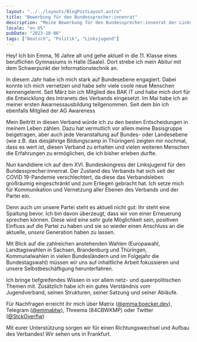 ```yaml
---
layout: "../../layouts/BlogPostLayout.astro"
title: "Bewerbung für den Bundessprecher:innenrat"
description: "Meine Bewerbung für den Bundessprecher:innenrat der Linksjugend ['solid]"
locale: "en_US"
pubDate: "2023-10-06"
tags: ["Deutsch", "Politik", "Linksjugend"]
---
```


Hey!
Ich bin Emma, 16 Jahre alt und gehe aktuell in die 11. Klasse eines beruflichen Gymnasiums in Halle (Saale). Dort strebe ich mein Abitur mit dem Schwerpunkt der Informationstechnik an.

In diesem Jahr habe ich mich stark auf Bundesebene engagiert. Dabei konnte ich mich vernetzen und habe sehr viele coole neue Menschen kennengelernt.
Seit März bin ich Mitglied des BAK IT und habe mich dort für die Entwicklung des Intranets des Verbands eingesetzt.
Im Mai habe ich an meiner ersten Awarnessausbildung teilgenommen. Seit dem bin ich ebenfalls Mitglied der AG Awareness

Mein Beitritt in diesen Verband würde ich zu den besten Entscheidungen in meinem Leben zählen. Dazu hat vermutlich vor allem meine Basisgruppe beigetragen, aber auch jede Veranstaltung auf Bundes- oder Landesebene (wie z.B. das diesjährige Bildungscamp in Thüringen) zeigten mir nochmal, dass es wert ist, diesen Verband zu erhalten und vielen weiteren Menschen die Erfahrungen zu ermöglichen, die ich bisher erleben durfte.

Nun kandidiere ich auf dem XVI. Bundeskongress der Linksjugend für den Bundessprecher:innenrat. Der Zustand des Verbands hat sich seit der COVID 19-Pandemie verschlechtert, da diese das Verbandsleben großräumig eingeschränkt und zum Erliegen gebracht hat. Ich setze mich für Kommunikation und Vernetzung aller Ebenen des Verbands und der Partei ein.

Denn auch um unsere Partei steht es aktuell nicht gut: Ihr steht eine Spaltung bevor. Ich bin davon überzeugt, dass wir von einer Erneuerung sprechen können. Diese wird eine sehr gute Möglichkeit sein, positiven Einfluss auf die Partei zu haben und sie so wieder einen Anschluss an die aktuelle, _unsere_ Generation haben zu lassen.

Mit Blick auf die zahlreichen anstehenden Wahlen (Europawahl, Landtagswahlen in Sachsen, Brandenburg und Thüringen, Kommunalwahlen in vielen Bundesländern und im Folgejahr die Bundestagswahl) müssen wir uns auf inhaltliche Arbeit fokussieren und unsere Selbstbeschäftigung herunterfahren.

Ich bringe tiefgreifendes Wissen in vor allem netz- und queerpolitischen Themen mit. Zusätzlich habe ich ein gutes Verständnis vom Jugendverband, seinen Strukturen, seiner Satzung und seiner Abläufe.

Für Nachfragen erreicht ihr mich über Matrix ([@emma:boecker.dev](https://matrix.to/#/@emma:boecker.dev)), Telegram ([@emmabtw](https://t.me/emmabtw)), Threema (84CBWKMP) oder Twitter ([@StckOverflw](https://twitter.com/StckOverflw))

Mit eurer Unterstützung sorgen wir für einen Richtungswechsel und Aufbau des Verbandes! Wir sehen uns in Frankfurt.
